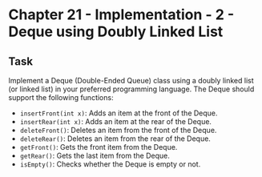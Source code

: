 # Chapter 21 - Implementation - 2 - Deque using Doubly Linked List

## Task

Implement a Deque (Double-Ended Queue) class using a doubly linked list (or linked list) in your preferred programming language. The Deque should support the following functions:

- `insertFront(int x)`: Adds an item at the front of the Deque.
- `insertRear(int x)`: Adds an item at the rear of the Deque.
- `deleteFront()`: Deletes an item from the front of the Deque.
- `deleteRear()`: Deletes an item from the rear of the Deque.
- `getFront()`: Gets the front item from the Deque.
- `getRear()`: Gets the last item from the Deque.
- `isEmpty()`: Checks whether the Deque is empty or not.
